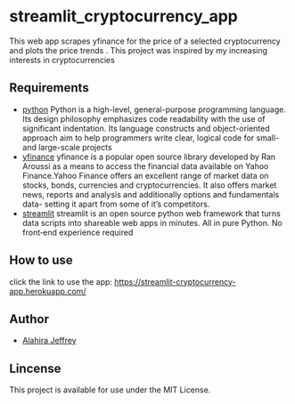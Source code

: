 # streamlit_cryptocurrency_app

This web app scrapes yfinance for the price of a selected cryptocurrency and plots the price trends . This project was inspired by my increasing interests in cryptocurrencies

## Requirements
- [python](https://www.python.org/) Python is a high-level, general-purpose programming language. Its design philosophy emphasizes code readability with the use of significant indentation. Its language constructs and object-oriented approach aim to help programmers write clear, logical code for small- and large-scale projects 
- [yfinance](https://pypi.org/project/yfinance/) yfinance is a popular open source library developed by Ran Aroussi as a means to access the financial data available on Yahoo Finance.Yahoo Finance offers an excellent range of market data on stocks, bonds, currencies and cryptocurrencies. It also offers market news, reports and analysis and additionally options and fundamentals data- setting it apart from some of it’s competitors.
- [streamlit](https://streamlit.io/) streamlit is an open source python web framework that turns data scripts into shareable web apps in minutes. All in pure Python. No front‑end experience required

## How to use
click the link to use the app: https://streamlit-cryptocurrency-app.herokuapp.com/

## Author
* [Alahira Jeffrey](https://github.com/alahirajeffrey)

## Lincense
This project is available for use under the MIT License.
